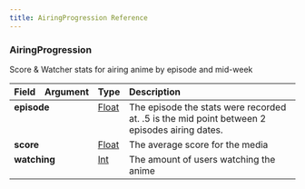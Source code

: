 ```yaml
---
title: AiringProgression Reference
---
```


### AiringProgression
Score & Watcher stats for airing anime by episode and mid-week
<table>
<thead>
<tr>
<th align="left">Field</th>
<th align="right">Argument</th>
<th align="left">Type</th>
<th align="left">Description</th>
</tr>
</thead>
<tbody>
<tr>
<td colspan="2" valign="top"><strong>episode</strong></td>
<td valign="top"><a href="/reference/scalar/float">Float</a></td>
<td>
The episode the stats were recorded at. .5 is the mid point between 2 episodes airing dates.
</td>
</tr>
<tr>
<td colspan="2" valign="top"><strong>score</strong></td>
<td valign="top"><a href="/reference/scalar/float">Float</a></td>
<td>
The average score for the media
</td>
</tr>
<tr>
<td colspan="2" valign="top"><strong>watching</strong></td>
<td valign="top"><a href="/reference/scalar/int">Int</a></td>
<td>
The amount of users watching the anime
</td>
</tr>
</tbody>
</table>